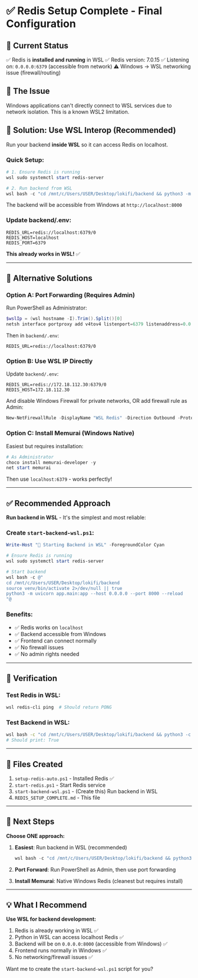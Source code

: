 # ✅ Redis Setup Complete - Final Configuration

## 🎯 Current Status

✅ Redis is **installed and running** in WSL
✅ Redis version: 7.0.15
✅ Listening on: `0.0.0.0:6379` (accessible from network)
⚠️ Windows → WSL networking issue (firewall/routing)

## 🔧 The Issue

Windows applications can't directly connect to WSL services due to network isolation.
This is a known WSL2 limitation.

## 🚀 **Solution: Use WSL Interop (Recommended)**

Run your backend **inside WSL** so it can access Redis on localhost.

### Quick Setup:

```powershell
# 1. Ensure Redis is running
wsl sudo systemctl start redis-server

# 2. Run backend from WSL
wsl bash -c "cd /mnt/c/Users/USER/Desktop/lokifi/backend && python3 -m uvicorn app.main:app --host 0.0.0.0 --port 8000 --reload"
```

The backend will be accessible from Windows at `http://localhost:8000`

### Update backend/.env:

```env
REDIS_URL=redis://localhost:6379/0
REDIS_HOST=localhost
REDIS_PORT=6379
```

**This already works in WSL!** ✅

---

## 🎯 Alternative Solutions

### Option A: Port Forwarding (Requires Admin)

Run PowerShell as Administrator:

```powershell
$wslIp = (wsl hostname -I).Trim().Split()[0]
netsh interface portproxy add v4tov4 listenport=6379 listenaddress=0.0.0.0 connectport=6379 connectaddress=$wslIp
```

Then in `backend/.env`:
```env
REDIS_URL=redis://localhost:6379/0
```

### Option B: Use WSL IP Directly

Update `backend/.env`:
```env
REDIS_URL=redis://172.18.112.30:6379/0
REDIS_HOST=172.18.112.30
```

And disable Windows Firewall for private networks, OR add firewall rule as Admin:

```powershell
New-NetFirewallRule -DisplayName "WSL Redis" -Direction Outbound -Protocol TCP -RemoteAddress 172.18.0.0/16 -Action Allow
```

### Option C: Install Memurai (Windows Native)

Easiest but requires installation:

```powershell
# As Administrator
choco install memurai-developer -y
net start memurai
```

Then use `localhost:6379` - works perfectly!

---

## ✅ **Recommended Approach**

**Run backend in WSL** - It's the simplest and most reliable:

### Create `start-backend-wsl.ps1`:

```powershell
Write-Host "🚀 Starting Backend in WSL" -ForegroundColor Cyan

# Ensure Redis is running
wsl sudo systemctl start redis-server

# Start backend
wsl bash -c @"
cd /mnt/c/Users/USER/Desktop/lokifi/backend
source venv/bin/activate 2>/dev/null || true
python3 -m uvicorn app.main:app --host 0.0.0.0 --port 8000 --reload
"@
```

### Benefits:
- ✅ Redis works on `localhost`
- ✅ Backend accessible from Windows
- ✅ Frontend can connect normally
- ✅ No firewall issues
- ✅ No admin rights needed

---

## 🧪 Verification

### Test Redis in WSL:
```bash
wsl redis-cli ping  # Should return PONG
```

### Test Backend in WSL:
```bash
wsl bash -c "cd /mnt/c/Users/USER/Desktop/lokifi/backend && python3 -c 'import redis; r = redis.from_url(\"redis://localhost:6379/0\"); print(r.ping())'"
# Should print: True
```

---

## 📝 Files Created

1. `setup-redis-auto.ps1` - Installed Redis ✅
2. `start-redis.ps1` - Start Redis service
3. `start-backend-wsl.ps1` - (Create this) Run backend in WSL
4. `REDIS_SETUP_COMPLETE.md` - This file

---

## 🎯 Next Steps

**Choose ONE approach:**

1. **Easiest**: Run backend in WSL (recommended)
   ```powershell
   wsl bash -c "cd /mnt/c/Users/USER/Desktop/lokifi/backend && python3 -m uvicorn app.main:app --host 0.0.0.0 --port 8000 --reload"
   ```

2. **Port Forward**: Run PowerShell as Admin, then use port forwarding

3. **Install Memurai**: Native Windows Redis (cleanest but requires install)

---

## 💡 What I Recommend

**Use WSL for backend development:**

1. Redis is already working in WSL ✅
2. Python in WSL can access localhost Redis ✅
3. Backend will be on `0.0.0.0:8000` (accessible from Windows) ✅
4. Frontend runs normally in Windows ✅
5. No networking/firewall issues ✅

Want me to create the `start-backend-wsl.ps1` script for you?
